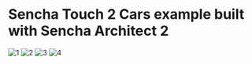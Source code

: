 Sencha Touch 2 Cars example built with Sencha Architect 2 
=========================================================

![1](cars_st2/blob/master/cars_st2_screenshot1.png "Car List")
![2](cars_st2/blob/master/cars_st2_screenshot2.png "Car Info 1")
![3](cars_st2/blob/master/cars_st2_screenshot3.png "Car Info 2")
![4](cars_st2/blob/master/cars_st2_screenshot4.png "Car Info 3")
